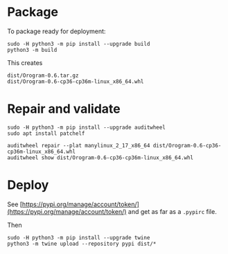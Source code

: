 # Package

To package ready for deployment:

```
sudo -H python3 -m pip install --upgrade build
python3 -m build
```

This creates
```
dist/Orogram-0.6.tar.gz
dist/Orogram-0.6-cp36-cp36m-linux_x86_64.whl
```



# Repair and validate

```
sudo -H python3 -m pip install --upgrade auditwheel
sudo apt install patchelf

auditwheel repair --plat manylinux_2_17_x86_64 dist/Orogram-0.6-cp36-cp36m-linux_x86_64.whl
auditwheel show dist/Orogram-0.6-cp36-cp36m-linux_x86_64.whl
```



# Deploy

See [https://pypi.org/manage/account/token/](https://pypi.org/manage/account/token/) and get as far as a `.pypirc` file.

Then
```
sudo -H python3 -m pip install --upgrade twine
python3 -m twine upload --repository pypi dist/*
```

